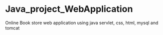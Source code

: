 # Java_project_WebApplication
Online Book store web application using java servlet, css, html, mysql and tomcat
